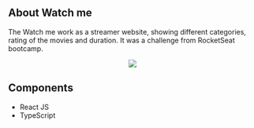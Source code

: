 ## About Watch me
The Watch me work as a streamer website, showing different categories, rating of the movies and duration.
It was a challenge from RocketSeat bootcamp.

<div align="center">
<img src="src/styles/whatchme.gif" />
</div>



## Components 
- React JS 
- TypeScript 
